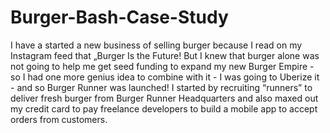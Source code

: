 # Burger-Bash-Case-Study
I have a started a new business of selling burger because I read on my Instagram feed that „Burger Is the Future!
But I knew that burger alone was not going to help me get seed funding to expand my new Burger Empire - so I had one more genius idea to combine with it - I was going to Uberize it - and so Burger Runner was launched!
I started by recruiting “runners” to deliver fresh burger from Burger Runner Headquarters and also maxed out my credit card to pay freelance developers to build a mobile app to accept orders from customers.

